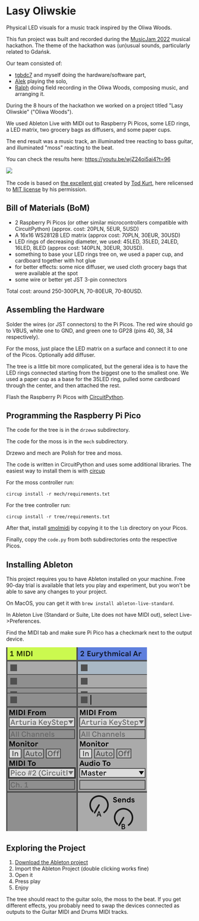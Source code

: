 # Lasy Oliwskie

Physical LED visuals for a music track inspired by the Oliwa Woods.

This fun project was built and recorded during the
[MusicJam 2022](https://musicjam.pl/) musical hackathon. The theme of the
hackathon was (un)usual sounds, particularly related to Gdańsk.

Our team consisted of:

- [tgbdc7](https://github.com/tgbdc7) and myself doing the hardware/software
  part,
- [Alek](https://github.com/gruszal) playing the solo,
- [Ralph](https://soundcloud.com/ralphgpl) doing field recording in the Oliwa
  Woods, composing music, and arranging it.

During the 8 hours of the hackathon we worked on a project titled
"Lasy Oliwskie" ("Oliwa Woods").

We used Ableton Live with MIDI out to Raspberry Pi Picos, some LED rings,
a LED matrix, two grocery bags as diffusers, and some paper cups.

The end result was a music track, an illuminated tree reacting to bass guitar,
and illuminated "moss" reacting to the beat.

You can check the results here: https://youtu.be/wjZ24oi5ai4?t=96

[![](https://img.youtube.com/vi/wjZ24oi5ai4/0.jpg)](https://youtu.be/wjZ24oi5ai4?t=96)

The code is based on
[the excellent gist](https://gist.github.com/todbot/ec5c6ed9101fe25bc741e22599f30361)
created by [Tod Kurt](https://github.com/todbot), here relicensed to
[MIT license](https://opensource.org/licenses/MIT) by his permission.

## Bill of Materials (BoM)

- 2 Raspberry Pi Picos (or other similar microcontrollers compatible with
  CircuitPython) (approx. cost: 20PLN, 5EUR, 5USD)
- A 16x16 WS2812B LED matrix (approx cost: 70PLN, 30EUR, 30USD)
- LED rings of decreasing diameter, we used: 45LED, 35LED, 24LED, 16LED, 8LED
  (approx cost: 140PLN, 30EUR, 30USD).
- something to base your LED rings tree on, we used a paper cup, and cardboard
  together with hot glue
- for better effects: some nice diffuser, we used cloth grocery bags that were
  available at the spot
- some wire or better yet JST 3-pin connectors

Total cost: around 250-300PLN, 70-80EUR, 70-80USD.

## Assembling the Hardware

Solder the wires (or JST connectors) to the Pi Picos. The red wire should go to
VBUS, white one to GND, and green one to GP28 (pins 40, 38, 34 respectively).

For the moss, just place the LED matrix on a surface and connect it to one of
the Picos. Optionally add diffuser.

The tree is a little bit more complicated, but the general idea is to have the
LED rings connected starting from the biggest one to the smallest one. We used
a paper cup as a base for the 35LED ring, pulled some cardboard through the
center, and then attached the rest.

Flash the Raspberry Pi Picos with [CircuitPython](https://circuitpython.org/board/raspberry_pi_pico/).

## Programming the Raspberry Pi Pico

The code for the tree is in the `drzewo` subdirectory.

The code for the moss is in the `mech` subdirectory.

Drzewo and mech are Polish for tree and moss.

The code is written in CircuitPython and uses some additional libraries. The
easiest way to install them is with [circup](https://github.com/adafruit/circup)

For the moss controller run:

```
circup install -r mech/requirements.txt
```

For the tree controller run:

```
circup install -r tree/requirements.txt
```

After that, install [smolmidi](https://github.com/wntrblm/Winterbloom_SmolMIDI)
by copying it to the `lib` directory on your Picos.

Finally, copy the `code.py` from both subdirectories onto the respective Picos.

## Installing Ableton

This project requires you to have Ableton installed on your machine. Free
90-day trial is available that lets you play and experiment, but you won't be
able to save any changes to your project.

On MacOS, you can get it with `brew install ableton-live-standard`.

In Ableton Live (Standard or Suite, Lite does not have MIDI out),
select Live->Preferences.

Find the MIDI tab and make sure Pi Pico has a checkmark next to the output
device.

![Ableton MIDI configuration](docs/img/ableton_midi.png)

## Exploring the Project

1. [Download the Ableton project](https://doomhammer.fra1.digitaloceanspaces.com/Music_Jam.alp)
1. Import the Ableton Project (double clicking works fine)
1. Open it
1. Press play
1. Enjoy

The tree should react to the guitar solo, the moss to the beat. If you get
different effects, you probably need to swap the devices connected as outputs
to the Guitar MIDI and Drums MIDI tracks.
